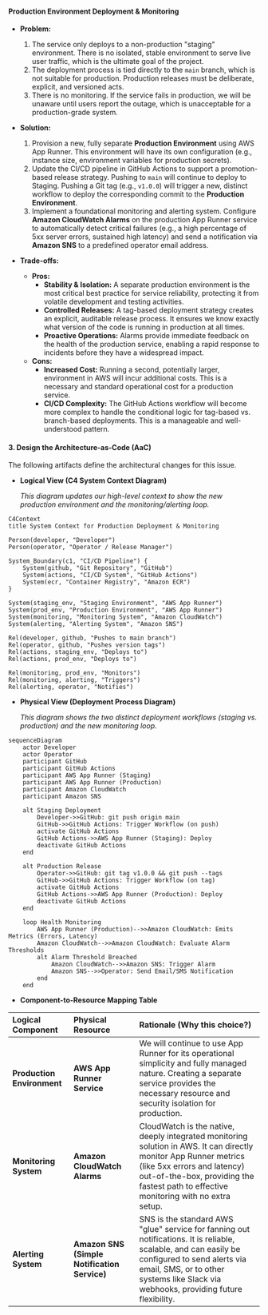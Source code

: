 #### **Production Environment Deployment & Monitoring**

*   **Problem:**
    1.  The service only deploys to a non-production "staging" environment. There is no isolated, stable environment to serve live user traffic, which is the ultimate goal of the project.
    2.  The deployment process is tied directly to the `main` branch, which is not suitable for production. Production releases must be deliberate, explicit, and versioned acts.
    3.  There is no monitoring. If the service fails in production, we will be unaware until users report the outage, which is unacceptable for a production-grade system.

*   **Solution:**
    1.  Provision a new, fully separate **Production Environment** using AWS App Runner. This environment will have its own configuration (e.g., instance size, environment variables for production secrets).
    2.  Update the CI/CD pipeline in GitHub Actions to support a promotion-based release strategy. Pushing to `main` will continue to deploy to Staging. Pushing a Git tag (e.g., `v1.0.0`) will trigger a new, distinct workflow to deploy the corresponding commit to the **Production Environment**.
    3.  Implement a foundational monitoring and alerting system. Configure **Amazon CloudWatch Alarms** on the production App Runner service to automatically detect critical failures (e.g., a high percentage of 5xx server errors, sustained high latency) and send a notification via **Amazon SNS** to a predefined operator email address.

*   **Trade-offs:**
    *   **Pros:**
        *   **Stability & Isolation:** A separate production environment is the most critical best practice for service reliability, protecting it from volatile development and testing activities.
        *   **Controlled Releases:** A tag-based deployment strategy creates an explicit, auditable release process. It ensures we know exactly what version of the code is running in production at all times.
        *   **Proactive Operations:** Alarms provide immediate feedback on the health of the production service, enabling a rapid response to incidents before they have a widespread impact.
    *   **Cons:**
        *   **Increased Cost:** Running a second, potentially larger, environment in AWS will incur additional costs. This is a necessary and standard operational cost for a production service.
        *   **CI/CD Complexity:** The GitHub Actions workflow will become more complex to handle the conditional logic for tag-based vs. branch-based deployments. This is a manageable and well-understood pattern.

#### **3. Design the Architecture-as-Code (AaC)**

The following artifacts define the architectural changes for this issue.

*   **Logical View (C4 System Context Diagram)**

    *This diagram updates our high-level context to show the new production environment and the monitoring/alerting loop.*

```mermaid
C4Context
title System Context for Production Deployment & Monitoring

Person(developer, "Developer")
Person(operator, "Operator / Release Manager")

System_Boundary(c1, "CI/CD Pipeline") {
    System(github, "Git Repository", "GitHub")
    System(actions, "CI/CD System", "GitHub Actions")
    System(ecr, "Container Registry", "Amazon ECR")
}

System(staging_env, "Staging Environment", "AWS App Runner")
System(prod_env, "Production Environment", "AWS App Runner")
System(monitoring, "Monitoring System", "Amazon CloudWatch")
System(alerting, "Alerting System", "Amazon SNS")

Rel(developer, github, "Pushes to main branch")
Rel(operator, github, "Pushes version tags")
Rel(actions, staging_env, "Deploys to")
Rel(actions, prod_env, "Deploys to")

Rel(monitoring, prod_env, "Monitors")
Rel(monitoring, alerting, "Triggers")
Rel(alerting, operator, "Notifies")
```

*   **Physical View (Deployment Process Diagram)**

    *This diagram shows the two distinct deployment workflows (staging vs. production) and the new monitoring loop.*

```mermaid
sequenceDiagram
    actor Developer
    actor Operator
    participant GitHub
    participant GitHub Actions
    participant AWS App Runner (Staging)
    participant AWS App Runner (Production)
    participant Amazon CloudWatch
    participant Amazon SNS
    
    alt Staging Deployment
        Developer->>GitHub: git push origin main
        GitHub->>GitHub Actions: Trigger Workflow (on push)
        activate GitHub Actions
        GitHub Actions->>AWS App Runner (Staging): Deploy
        deactivate GitHub Actions
    end
    
    alt Production Release
        Operator->>GitHub: git tag v1.0.0 && git push --tags
        GitHub->>GitHub Actions: Trigger Workflow (on tag)
        activate GitHub Actions
        GitHub Actions->>AWS App Runner (Production): Deploy
        deactivate GitHub Actions
    end

    loop Health Monitoring
        AWS App Runner (Production)-->>Amazon CloudWatch: Emits Metrics (Errors, Latency)
        Amazon CloudWatch-->>Amazon CloudWatch: Evaluate Alarm Thresholds
        alt Alarm Threshold Breached
            Amazon CloudWatch-->>Amazon SNS: Trigger Alarm
            Amazon SNS-->>Operator: Send Email/SMS Notification
        end
    end
```

*   **Component-to-Resource Mapping Table**

| Logical Component | Physical Resource | Rationale (Why this choice?) |
| :--- | :--- | :--- |
| **Production Environment** | **AWS App Runner Service** | We will continue to use App Runner for its operational simplicity and fully managed nature. Creating a separate service provides the necessary resource and security isolation for production. |
| **Monitoring System** | **Amazon CloudWatch Alarms** | CloudWatch is the native, deeply integrated monitoring solution in AWS. It can directly monitor App Runner metrics (like 5xx errors and latency) out-of-the-box, providing the fastest path to effective monitoring with no extra setup. |
| **Alerting System** | **Amazon SNS (Simple Notification Service)** | SNS is the standard AWS "glue" service for fanning out notifications. It is reliable, scalable, and can easily be configured to send alerts via email, SMS, or to other systems like Slack via webhooks, providing future flexibility. |
